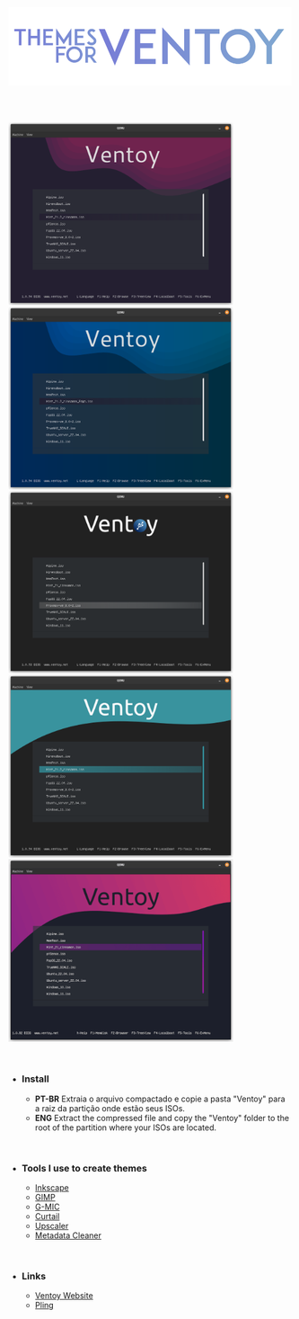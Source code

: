<br><br>

<p align="center"> <img width="700" height="" src="/assets/ventoythemes.png"> </p>

<br><br> 

<a href="/assets/screenshots/ventoy_adwaita.png" target="_blank"><img src="/assets/screenshots/ventoy_adwaita.png" alt="ventoy_adwaita" width="400"></a> <a href="/assets/screenshots/ventoy_adwaita_blue.png" target="_blank"><img src="/assets/screenshots/ventoy_adwaita_blue.png" alt="ventoy_adwaita_blue" width="400"></a> <a href="/assets/screenshots/ventoy_justblack.png" target="_blank"><img src="/assets/screenshots/ventoy_justblack.png" alt="ventoy_justblack" width="400"></a> <a href="/assets/screenshots/ventoy_ocenblue.png" target="_blank"><img src="/assets/screenshots/ventoy_ocenblue.png" alt="ventoy_ocenblue" width="400"></a> <a href="/assets/screenshots/ventoy_purple.png" target="_blank"><img src="/assets/screenshots/ventoy_purple.png" alt="ventoy_purple" width="400"></a>

<br> 

- ### Install
  - **PT-BR** Extraia o arquivo compactado e copie a pasta "Ventoy" para a raiz da partição onde estão seus ISOs.
  - **ENG** Extract the compressed file and copy the "Ventoy" folder to the root of the partition where your ISOs are located.

<br> 

- ### Tools I use to create themes
  - [Inkscape](https://inkscape.org/)  
  - [GIMP](https://www.gimp.org/)  
  - [G-MIC](https://gmic.eu/index.html)  
  - [Curtail](https://github.com/Huluti/Curtail)  
  - [Upscaler](https://theevilskeleton.gitlab.io/upscaler)  
  - [Metadata Cleaner](https://metadatacleaner.romainvigier.fr/)  

<br> 

- ### Links
  - [Ventoy Website](https://www.ventoy.net/en/index.html)  
  - [Pling](https://www.pling.com/u/diegoduartegoogle.com)  

<br><br> 

